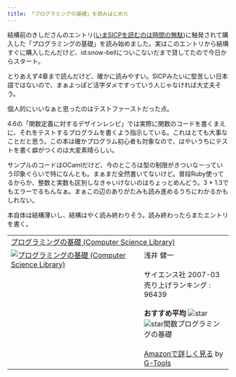 ```yaml
---
title: 「プログラミングの基礎」を読みはじめた
---
```

結構前のきしださんのエントリ(<a href="http://d.hatena.ne.jp/nowokay/20090321#1237617054">いまSICPを読むのは時間の無駄</a>)に触発されて購入した「プログラミングの基礎」を読み始めました。実はこのエントリから結構すぐに購入したんだけど、id:snow-bellについこないだまで貸してたので今日からスタート。

とりあえず4章まで読んだけど、確かに読みやすい。SICPみたいに堅苦しい日本語ではないので、まぁよっぽど活字ダメですっていう人じゃなければ大丈夫そう。

個人的にいいなぁと思ったのはテストファーストだった点。

4.6の「関数定義に対するデザインレシピ」では実際に関数のコードを書くまえに、それをテストするプログラムを書くよう指示している。これはとても大事なことだと思う。この本は確かプログラム初心者も対象なので、はやいうちにテストを書く癖がつくのは大変素晴らしい。

サンプルのコードはOCamlだけど、今のところは型の制限がきついなーっていう印象ぐらいで特になんとも。まぁまだ全然書いてないけど。普段Ruby使ってるからか、整数と実数も区別しなきゃいけないのはちょっとめんどう。3 * 1.3でもエラーでるもんなぁ。まぁこの辺のありがたみも読み進めるうちにわかるかもしれない。

本自体は結構薄いし、結構はやく読み終わりそう。読み終わったらまたエントリを書く。

<table  class="g-tools_table"><tr><td colspan="2"><span class="g-tools_title"><a href="http://www.amazon.co.jp/%E3%83%97%E3%83%AD%E3%82%B0%E3%83%A9%E3%83%9F%E3%83%B3%E3%82%B0%E3%81%AE%E5%9F%BA%E7%A4%8E-Computer-Science-Library-%E6%B5%85%E4%BA%95/dp/4781911609%3FSubscriptionId%3D0G91FPYVW6ZGWBH4Y9G2%26tag%3D2004-05-22%26linkCode%3Dxm2%26camp%3D2025%26creative%3D165953%26creativeASIN%3D4781911609" target="_blank">プログラミングの基礎 (Computer Science Library)</a><img src='http://www.assoc-amazon.jp/e/ir?t=2004-05-22&l=ur2&o=9' width='1' height='1' border='0' alt='' /></span></td></tr><tr><td valign="top"><span class="g-tools_img"><a href="http://www.amazon.co.jp/%E3%83%97%E3%83%AD%E3%82%B0%E3%83%A9%E3%83%9F%E3%83%B3%E3%82%B0%E3%81%AE%E5%9F%BA%E7%A4%8E-Computer-Science-Library-%E6%B5%85%E4%BA%95/dp/4781911609%3FSubscriptionId%3D0G91FPYVW6ZGWBH4Y9G2%26tag%3D2004-05-22%26linkCode%3Dxm2%26camp%3D2025%26creative%3D165953%26creativeASIN%3D4781911609" target="_blank"><img src="http://ecx.images-amazon.com/images/I/51GBOf09hjL._SL160_.jpg"  alt="プログラミングの基礎 (Computer Science Library)" /></a></span></td><td valign="top"><span class="g-tools_body">浅井 健一<br /><br />サイエンス社  2007-03<br />売り上げランキング : 96439<br /><br /><strong>おすすめ平均  </strong><img src="http://g-images.amazon.com/images/G/01/detail/stars-5-0.gif" alt="star" /><br /><img src="http://g-images.amazon.com/images/G/01/detail/stars-5-0.gif" alt="star" />関数プログラミングの基礎<br /><br /><a href="http://www.amazon.co.jp/%E3%83%97%E3%83%AD%E3%82%B0%E3%83%A9%E3%83%9F%E3%83%B3%E3%82%B0%E3%81%AE%E5%9F%BA%E7%A4%8E-Computer-Science-Library-%E6%B5%85%E4%BA%95/dp/4781911609%3FSubscriptionId%3D0G91FPYVW6ZGWBH4Y9G2%26tag%3D2004-05-22%26linkCode%3Dxm2%26camp%3D2025%26creative%3D165953%26creativeASIN%3D4781911609" target="_blank">Amazonで詳しく見る</a></span><span class="g-tools_by"> by <a href="http://www.goodpic.com/mt/aws/index.html" >G-Tools</a></span></td></tr></table>

